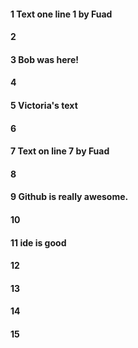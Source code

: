 #### 1 Text one line 1 by Fuad
#### 2
#### 3 Bob was here!
#### 4
#### 5 Victoria's text
#### 6
#### 7 Text on line 7 by Fuad
#### 8
#### 9 Github is really awesome.
#### 10
#### 11 ide is good
#### 12
#### 13
#### 14
#### 15